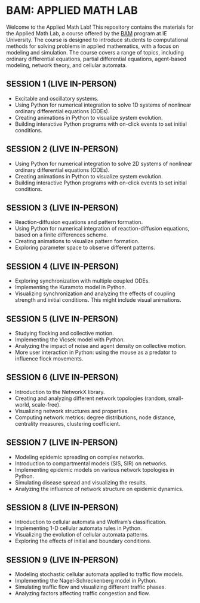 # BAM: APPLIED MATH LAB

Welcome to the Applied Math Lab! This repository contains the materials for the Applied Math Lab, a course offered by the [BAM](https://www.ie.edu/university/studies/academic-programs/bachelor-applied-mathematics/) program at IE University. The course is designed to introduce students to computational methods for solving problems in applied mathematics, with a focus on modeling and simulation. The course covers a range of topics, including ordinary differential equations, partial differential equations, agent-based modeling, network theory, and cellular automata.

## SESSION 1 (LIVE IN-PERSON)

- Excitable and oscillatory systems.
- Using Python for numerical integration to solve 1D systems of nonlinear ordinary differential equations (ODEs).
- Creating animations in Python to visualize system evolution.
- Building interactive Python programs with on-click events to set initial conditions.

## SESSION 2 (LIVE IN-PERSON)

- Using Python for numerical integration to solve 2D systems of nonlinear ordinary differential equations (ODEs).
- Creating animations in Python to visualize system evolution.
- Building interactive Python programs with on-click events to set initial conditions.

## SESSION 3 (LIVE IN-PERSON)

- Reaction-diffusion equations and pattern formation.
- Using Python for numerical integration of reaction-diffusion equations, based on a finite differences scheme.
- Creating animations to visualize pattern formation.
- Exploring parameter space to observe different patterns.

## SESSION 4 (LIVE IN-PERSON)

- Exploring synchronization with multiple coupled ODEs.
- Implementing the Kuramoto model in Python.
- Visualizing synchronization and analyzing the effects of coupling strength and initial conditions. This might include visual animations.

## SESSION 5 (LIVE IN-PERSON)

- Studying flocking and collective motion.
- Implementing the Vicsek model with Python.
- Analyzing the impact of noise and agent density on collective motion.
- More user interaction in Python: using the mouse as a predator to influence flock movements.

## SESSION 6 (LIVE IN-PERSON)

- Introduction to the NetworkX library.
- Creating and analyzing different network topologies (random, small-world, scale-free).
- Visualizing network structures and properties.
- Computing network metrics: degree distributions, node distance, centrality measures, clustering coefficient.

## SESSION 7 (LIVE IN-PERSON)

- Modeling epidemic spreading on complex networks.
- Introduction to compartmental models (SIS, SIR) on networks.
- Implementing epidemic models on various network topologies in Python.
- Simulating disease spread and visualizing the results.
- Analyzing the influence of network structure on epidemic dynamics.

## SESSION 8 (LIVE IN-PERSON)

- Introduction to cellular automata and Wolfram’s classification.
- Implementing 1-D cellular automata rules in Python.
- Visualizing the evolution of cellular automata patterns.
- Exploring the effects of initial and boundary conditions.

## SESSION 9 (LIVE IN-PERSON)

- Modeling stochastic cellular automata applied to traffic flow models.
- Implementing the Nagel-Schreckenberg model in Python.
- Simulating traffic flow and visualizing different traffic phases.
- Analyzing factors affecting traffic congestion and flow.
